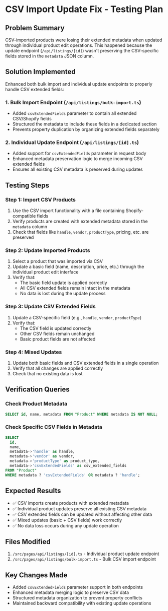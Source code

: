 # CSV Import Update Fix - Testing Plan

## Problem Summary
CSV-imported products were losing their extended metadata when updated through individual product edit operations. This happened because the update endpoint (`/api/listings/[id]`) wasn't preserving the CSV-specific fields stored in the `metadata` JSON column.

## Solution Implemented
Enhanced both bulk import and individual update endpoints to properly handle CSV extended fields:

### 1. Bulk Import Endpoint (`/api/listings/bulk-import.ts`)
- Added `csvExtendedFields` parameter to contain all extended CSV/Shopify fields
- Structured the metadata to include these fields in a dedicated section
- Prevents property duplication by organizing extended fields separately

### 2. Individual Update Endpoint (`/api/listings/[id].ts`)
- Added support for `csvExtendedFields` parameter in request body
- Enhanced metadata preservation logic to merge incoming CSV extended fields
- Ensures all existing CSV metadata is preserved during updates

## Testing Steps

### Step 1: Import CSV Products
1. Use the CSV import functionality with a file containing Shopify-compatible fields
2. Verify products are created with extended metadata stored in the `metadata` column
3. Check that fields like `handle`, `vendor`, `productType`, pricing, etc. are preserved

### Step 2: Update Imported Products
1. Select a product that was imported via CSV
2. Update a basic field (name, description, price, etc.) through the individual product edit interface
3. Verify that:
   - The basic field update is applied correctly
   - All CSV extended fields remain intact in the metadata
   - No data is lost during the update process

### Step 3: Update CSV Extended Fields
1. Update a CSV-specific field (e.g., `handle`, `vendor`, `productType`)
2. Verify that:
   - The CSV field is updated correctly
   - Other CSV fields remain unchanged
   - Basic product fields are not affected

### Step 4: Mixed Updates
1. Update both basic fields and CSV extended fields in a single operation
2. Verify that all changes are applied correctly
3. Check that no existing data is lost

## Verification Queries

### Check Product Metadata
```sql
SELECT id, name, metadata FROM "Product" WHERE metadata IS NOT NULL;
```

### Check Specific CSV Fields in Metadata
```sql
SELECT 
  id, 
  name,
  metadata->'handle' as handle,
  metadata->'vendor' as vendor,
  metadata->'productType' as product_type,
  metadata->'csvExtendedFields' as csv_extended_fields
FROM "Product" 
WHERE metadata ? 'csvExtendedFields' OR metadata ? 'handle';
```

## Expected Results
- ✅ CSV imports create products with extended metadata
- ✅ Individual product updates preserve all existing CSV metadata
- ✅ CSV extended fields can be updated without affecting other data
- ✅ Mixed updates (basic + CSV fields) work correctly
- ✅ No data loss occurs during any update operation

## Files Modified
1. `/src/pages/api/listings/[id].ts` - Individual product update endpoint
2. `/src/pages/api/listings/bulk-import.ts` - Bulk CSV import endpoint

## Key Changes Made
- Added `csvExtendedFields` parameter support in both endpoints
- Enhanced metadata merging logic to preserve CSV data
- Structured metadata organization to prevent property conflicts
- Maintained backward compatibility with existing update operations
